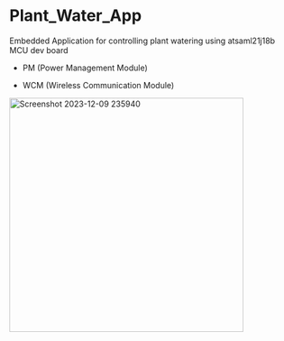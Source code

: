 # Plant_Water_App
Embedded Application for controlling plant watering using atsaml21j18b MCU dev board

- PM (Power Management Module)

- WCM (Wireless Communication Module)

<img width="415" alt="Screenshot 2023-12-09 235940" src="https://github.com/Daayim/Plant_Water_App/assets/109987391/3a9af515-337d-43c4-afe3-ed48633dd2ef">

